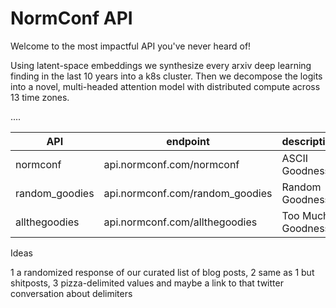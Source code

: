 # NormConf API
Welcome to the most impactful API you've never heard of!

Using latent-space embeddings we synthesize every arxiv deep learning finding in the last 10 years into a k8s cluster. Then we decompose the logits into a novel, multi-headed attention model with distributed compute across 13 time zones. 

....


| API | endpoint | description |
|-----| ---------| ------------ | 
| normconf | api.normconf.com/normconf | ASCII Goodness | 
| random_goodies | api.normconf.com/random_goodies | Random Goodness | 
| allthegoodies | api.normconf.com/allthegoodies | Too Much Goodness | 


Ideas

1 a randomized response of our curated list of blog posts,
2 same as 1 but shitposts,
3 pizza-delimited values and maybe a link to that twitter conversation about delimiters